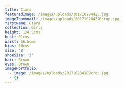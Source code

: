```yaml
---
title: Ciara
featuredImage: /images/uploads/201710284425.jpg
imageThumbnail: /images/uploads/201710284370crop.jpg
firstName: Ciara
collection: Girls
height: 134.5cms
bust: 61cms
waist: 56.5cms
hips: 60cms
size: '8'
shoeSize: '3'
hair: Brown
eyes: Brown
imagePortfolio:
  - image: /images/uploads/201710284189crop.jpg
  - {}
---
```


